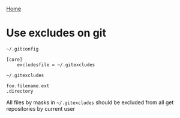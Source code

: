 [Home](/)

# Use excludes on git

`~/.gitconfig`

```
[core]
	excludesfile = ~/.gitexcludes
```

`~/.gitexcludes`

```
foo.filename.ext
.directory
```

All files by masks in `~/.gitexcludes` should be excluded from all get repositories by current user
